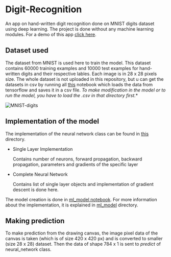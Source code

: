 # Digit-Recognition

An app on hand-written digit recognition done on MNIST digits dataset using deep learning. The project is done without any machine learning modules. For a demo of this app [click here](https://subikeshdigits.herokuapp.com).

## Dataset used

The dataset from MNIST is used here to train the model. This dataset contains 60000 training examples and 10000 test examples for hand-written digits and their respective lables. Each image is in 28 x 28 pixels size.
The whole dataset is not uploaded in this repository, but u can get the datasets in csv by running all [this](https://github.com/Subikesh/Digit-Recognition/blob/master/mainapp/ml_model/Dataset/dataset.ipynb) notebook which loads the data from tensorflow and saves it in a csv file. *To make modification in the model or to run the model, you have to load the .csv in that directory first.**

![MNIST-digits](https://miro.medium.com/max/584/1*2lSjt9YKJn9sxK7DSeGDyw.jpeg)

## Implementation of the model

The implementation of the neural network class can be found in [this](https://github.com/Subikesh/Digit-Recognition/tree/master/mainapp/ml_model) directory. 
  * Single Layer Implementation
  
      Contains number of neurons, forward propagation, backward propagation, parameters and gradients of the specific layer
  
  * Complete Neural Network
  
      Contains list of single layer objects and implementation of gradient descent is done here.

The model creation is done in [ml_model notebook](https://github.com/Subikesh/Digit-Recognition/blob/master/mainapp/ml_model/ml_model.ipynb).
For more information about the implementation, it is explained in [ml_model](https://github.com/Subikesh/Digit-Recognition/tree/master/mainapp/ml_model) directory.

## Making prediction

To make prediction from the drawing canvas, the image pixel data of the canvas is taken (which is of size 420 x 420 px) and is converted to smaller (size 28 x 28) dataset. Then the data of shape 784 x 1 is sent to *predict* of neural_network class.
